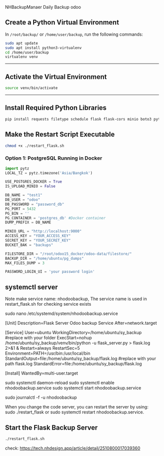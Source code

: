 NHBackupManaer
Daily Backup odoo

## Create a Python Virtual Environment

In `/root/backup/` or `/home/user/backup`, run the following commands:

```bash
sudo apt update
sudo apt install python3-virtualenv
cd /home/user/backup
virtualenv venv
```

---

## Activate the Virtual Environment

```bash
source venv/bin/activate
```

---

## Install Required Python Libraries

```bash
pip install requests filetype schedule flask flask-cors minio boto3 pytz psutil
```
## Make the Restart Script Executable

```bash
chmod +x ./restart_flask.sh
```



### Option 1: PostgreSQL Running in Docker

```python
import pytz
LOCAL_TZ = pytz.timezone('Asia/Bangkok')

USE_POSTGRES_DOCKER = True
IS_UPLOAD_MINIO = False

DB_NAME = "test1"
DB_USER = "odoo"
DB_PASSWORD = "password_db"
PG_PORT = 5432
PG_BIN = ''
PG_CONTAINER = 'postgres_db' #Docker container
DUMP_PREFIX = DB_NAME

MINIO_URL = "http://localhost:9000"
ACCESS_KEY = "YOUR_ACCESS_KEY"
SECRET_KEY = "YOUR_SECRET_KEY"
BUCKET_BAK = "backups"

FILESTORE_DIR = "/root/odoo15_docker/odoo-data/filestore/"
BACKUP_DIR = "/home/ubuntu/pg_dumps"
MAX_FILES_DUMP = 3

PASSWORD_LOGIN_UI = 'your password login'
```



## systemctl server
Note make service name: nhodoobackup, The service name is used in restart_flask.sh for checking service exists

sudo nano /etc/systemd/system/nhodoobackup.service

[Unit]
Description=Flask Server Odoo backup Service
After=network.target

[Service]
User=ubuntu
WorkingDirectory=/home/ubuntu/sy_backup #replace with your folder
ExecStart=nohup /home/ubuntu/sy_backup/venv/bin/python -u flask_server.py > flask.log 2>&1 & 
Restart=always
RestartSec=5
Environment=PATH=/usr/bin:/usr/local/bin
StandardOutput=file:/home/ubuntu/sy_backup/flask.log #replace with your path flask.log
StandardError=file:/home/ubuntu/sy_backup/flask.log


[Install]
WantedBy=multi-user.target


sudo systemctl daemon-reload
sudo systemctl enable nhodoobackup.service
sudo systemctl start nhodoobackup.service


sudo journalctl -f  -u  nhodoobackup

When you change the code server, you can restart the server by using: sudo ./restart_flask or sudo systemctl restart nhodoobackup.service.



## Start the Flask Backup Server

```bash
./restart_flask.sh
```


check: https://tech.nhdesign.app/article/detail/2510800017039360



